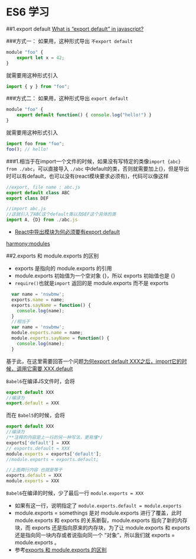 # ES6 学习
##1.export default
[What is “export default” in javascript?](http://stackoverflow.com/questions/21117160/what-is-export-default-in-javascript)

###方式一：
如果用，这种形式导出 `不export default`
```javascript
module "foo" {
    export let x = 42;
}
```
就需要用这种形式引入
```javascript
import { y } from "foo";
```
###方式二：
如果用，这种形式导出 `export default`
```javascript
module "foo" {
    export default function() { console.log("hello!") }
}
```
就需要用这种形式引入
```javascript
import foo from "foo";
foo(); // hello!
```
###1.相当于在import一个文件的时候，如果没有写特定的类像`import {abc} from ./abc`，可以直接导入 `./abc` 中default的类，否则就需要加上{}，但是导出时可以有default，也可以没有(react模块要求必须有)，代码可以像这样
```javascript
//export, file name : abc.js
export default class ABC
export class DEF

//import abc.js
//这就引入了ABC这个default类以及DEF这个具体的类
import A, {D} from ./abc.js
```

* [React中导出模块为何必须要有export default](http://stackoverflow.com/questions/31852933/why-es6-react-component-works-only-with-export-default)

[harmony:modules](http://wiki.ecmascript.org/doku.php?id=harmony:modules)

##2.exports 和 module.exports 的区别
* exports 是指向的 module.exports 的引用
* module.exports 初始值为一个空对象 {}，所以 exports 初始值也是 {}
* `require()`也就是`import` 返回的是 module.exports 而不是 exports

```javascript
  var name = 'nswbmw';
  exports.name = name;
  exports.sayName = function() {
    console.log(name);
  }
  //相当于
  var name = 'nswbmw';
  module.exports.name = name;
  module.exports.sayName = function() {
    console.log(name);
  }
```

基于此，在这里需要回答一个问题[为何export default XXX之后，import它的时候，调用它需要 XXX.default](http://stackoverflow.com/questions/34736771/webpack-umd-library-return-object-default/34778391#34778391)

`Babel6`在编译JS文件时，会将 
```javascript
export default XXX
//编译为
export.default = XXX
``` 
而在 `Babel5`的时候，会将
```javascript
export default XXX
//编译为
/**注释的内容是上一行的另一种写法，更易懂*/
exports['default'] = XXX
// exports.default = XXX
module.exports = exports['default'];
//module.exports = exports.default;

//上面两行内容 也就是等于
exports.default = XXX
module.exports = XXX
```

`Babel6`在编译的时候，少了最后一行 `module.exports = XXX`
* 如果有这一行，说明指定了 `module.exports.default = module.exports`
* module.exports = somethings 是对 module.exports 进行了覆盖，此时 module.exports 和 exports 的关系断裂，module.exports 指向了新的内存块，而 exports 还是指向原来的内存块，为了让 module.exports 和 exports 还是指向同一块内存或者说指向同一个 “对象”，所以我们就 exports = module.exports 。
* 参考[exports 和 module.exports 的区别](https://cnodejs.org/topic/5231a630101e574521e45ef8)
